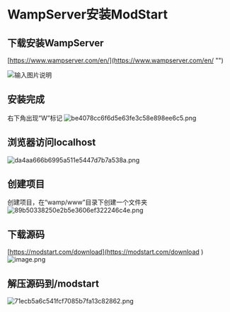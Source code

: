 # WampServer安装ModStart
## 下载安装WampServer
[https://www.wampserver.com/en/](https://www.wampserver.com/en/ "")

![输入图片说明](https://ms-assets.modstart.com/data/image/2022/01/12/54893_yf0z_6718.png)
## 安装完成
右下角出现“W”标记
![be4078cc6f6d5e63fe3c58e898ee6c5.png](https://mz-assets.tecmz.com/data/image/2022/01/12/56656_dcoq_9128.png)
## 浏览器访问localhost
![da4aa666b6995a511e5447d7b7a538a.png](https://mz-assets.tecmz.com/data/image/2022/01/12/56720_sujo_9320.png)
## 创建项目
创建项目，在“wamp/www”目录下创建一个文件夹
![89b50338250e2b5e3606ef322246c4e.png](https://mz-assets.tecmz.com/data/image/2022/01/12/56946_okm0_7846.png)
## 下载源码
[https://modstart.com/download](https://modstart.com/download )
![image.png](https://mz-assets.tecmz.com/data/image/2022/01/12/57008_lxym_6652.png)
## 解压源码到/modstart
![71ecb5a6c541fcf7085b7fa13c82862.png](https://mz-assets.tecmz.com/data/image/2022/01/12/57477_ynej_4433.png)
